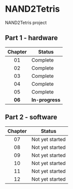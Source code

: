 # NAND2Tetris
NAND2Tetris project

## Part 1 - hardware
|**Chapter**|**Status**|
|:---------:|----------|
|01     | Complete | 
|02			| Complete | 
|03			| Complete | 
|04			| Complete| 
|05			|Complete| 
|**06**			| **In-progress**| 


## Part 2 - software
|**Chapter**|**Status**|
|:---------:|----------|
|07			|Not yet started| 
|08			|Not yet started| 
|09			|Not yet started| 
|10			|Not yet started| 
|11			|Not yet started| 
|12			|Not yet started| 
